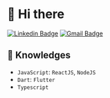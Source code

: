# 👋 Hi there
[![Linkedin Badge](https://img.shields.io/badge/-fernandomoraes-blue?style=flat-square&logo=Linkedin&logoColor=white&link=fernando-moraes/)](https://www.linkedin.com/in/fernando-moraes-48a26916a/)
[![Gmail Badge](https://img.shields.io/badge/-fernandomoraes.lopes@gmail.com-c14438?style=flat-square&logo=Gmail&logoColor=white&link=mailto:fernandomoraes.lopes@gmail.com)](mailto:fernandomoraes.lopes@gmail.com)

## :rocket: Knowledges
 - `JavaScript`: `ReactJS`, `NodeJS`
 - `Dart`: `Flutter`
 - `Typescript`
